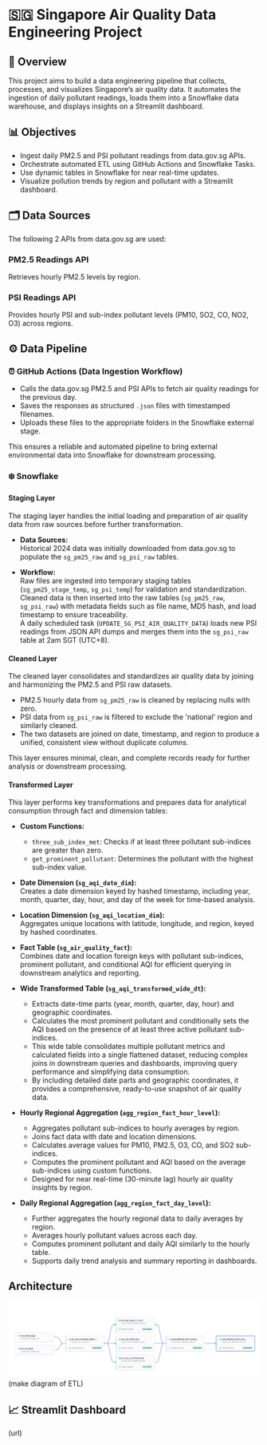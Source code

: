 # 🇸🇬 Singapore Air Quality Data Engineering Project

## 📌 Overview

This project aims to build a data engineering pipeline that collects, processes, and visualizes Singapore’s air quality data. It automates the ingestion of daily pollutant readings, loads them into a Snowflake data warehouse, and displays insights on a Streamlit dashboard.

## 📊 Objectives

- Ingest daily PM2.5 and PSI pollutant readings from data.gov.sg APIs.
- Orchestrate automated ETL using GitHub Actions and Snowflake Tasks.
- Use dynamic tables in Snowflake for near real-time updates.
- Visualize pollution trends by region and pollutant with a Streamlit dashboard.

## 🗂️ Data Sources

The following 2 APIs from data.gov.sg are used:

### PM2.5 Readings API
Retrieves hourly PM2.5 levels by region.

### PSI Readings API
Provides hourly PSI and sub-index pollutant levels (PM10, SO2, CO, NO2, O3) across regions.

## ⚙️ Data Pipeline

### ⏰ GitHub Actions (Data Ingestion Workflow)

- Calls the data.gov.sg PM2.5 and PSI APIs to fetch air quality readings for the previous day.
- Saves the responses as structured `.json` files with timestamped filenames.
- Uploads these files to the appropriate folders in the Snowflake external stage.

This ensures a reliable and automated pipeline to bring external environmental data into Snowflake for downstream processing.

### ❄️ Snowflake

#### Staging Layer

The staging layer handles the initial loading and preparation of air quality data from raw sources before further transformation.

- **Data Sources:**  
  Historical 2024 data was initially downloaded from data.gov.sg to populate the `sg_pm25_raw` and `sg_psi_raw` tables.

- **Workflow:**  
  Raw files are ingested into temporary staging tables (`sg_pm25_stage_temp`, `sg_psi_temp`) for validation and standardization.  
  Cleaned data is then inserted into the raw tables (`sg_pm25_raw`, `sg_psi_raw`) with metadata fields such as file name, MD5 hash, and load timestamp to ensure traceability.  
  A daily scheduled task (`UPDATE_SG_PSI_AIR_QUALITY_DATA`) loads new PSI readings from JSON API dumps and merges them into the `sg_psi_raw` table at 2am SGT (UTC+8).

#### Cleaned Layer

The cleaned layer consolidates and standardizes air quality data by joining and harmonizing the PM2.5 and PSI raw datasets.

- PM2.5 hourly data from `sg_pm25_raw` is cleaned by replacing nulls with zero.
- PSI data from `sg_psi_raw` is filtered to exclude the 'national' region and similarly cleaned.
- The two datasets are joined on date, timestamp, and region to produce a unified, consistent view without duplicate columns.

This layer ensures minimal, clean, and complete records ready for further analysis or downstream processing.

#### Transformed Layer

This layer performs key transformations and prepares data for analytical consumption through fact and dimension tables:

- **Custom Functions:**  
  - `three_sub_index_met`: Checks if at least three pollutant sub-indices are greater than zero.  
  - `get_prominent_pollutant`: Determines the pollutant with the highest sub-index value.

- **Date Dimension (`sg_aqi_date_dim`):**  
  Creates a date dimension keyed by hashed timestamp, including year, month, quarter, day, hour, and day of the week for time-based analysis.

- **Location Dimension (`sg_aqi_location_dim`):**  
  Aggregates unique locations with latitude, longitude, and region, keyed by hashed coordinates.

- **Fact Table (`sg_air_quality_fact`):**  
  Combines date and location foreign keys with pollutant sub-indices, prominent pollutant, and conditional AQI for efficient querying in downstream analytics and reporting.

- **Wide Transformed Table (`sg_aqi_transformed_wide_dt`):**  
  - Extracts date-time parts (year, month, quarter, day, hour) and geographic coordinates.  
  - Calculates the most prominent pollutant and conditionally sets the AQI based on the presence of at least three active pollutant sub-indices.  
  - This wide table consolidates multiple pollutant metrics and calculated fields into a single flattened dataset, reducing complex joins in downstream queries and dashboards, improving query performance and simplifying data consumption.  
  - By including detailed date parts and geographic coordinates, it provides a comprehensive, ready-to-use snapshot of air quality data.

- **Hourly Regional Aggregation (`agg_region_fact_hour_level`):**  
  - Aggregates pollutant sub-indices to hourly averages by region.  
  - Joins fact data with date and location dimensions.  
  - Calculates average values for PM10, PM2.5, O3, CO, and SO2 sub-indices.  
  - Computes the prominent pollutant and AQI based on the average sub-indices using custom functions.  
  - Designed for near real-time (30-minute lag) hourly air quality insights by region.

- **Daily Regional Aggregation (`agg_region_fact_day_level`):**  
  - Further aggregates the hourly regional data to daily averages by region.  
  - Averages hourly pollutant values across each day.  
  - Computes prominent pollutant and daily AQI similarly to the hourly table.  
  - Supports daily trend analysis and summary reporting in dashboards.


##  Architecture
![Data Lineage Diagram](https://github.com/ArronATW/Singapore_Air_Quality_Project/blob/main/Snowflake%20Data%20Lineage%20Diagram.png)
(make diagram of ETL)

## 📈 Streamlit Dashboard
(url)




